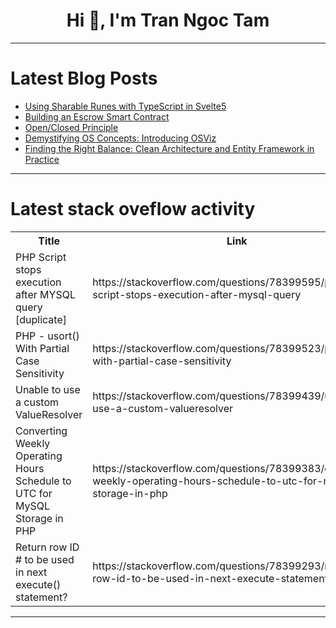 <h1 align="center">Hi 👋, I'm Tran Ngoc Tam</h1>

---

# Latest Blog Posts 
<!-- BLOG-POST-LIST:START -->
- [Using Sharable Runes with TypeScript in Svelte5](https://dev.to/jdgamble555/using-sharable-runes-with-typescript-in-svelte5-5hcp)
- [Building an Escrow Smart Contract](https://dev.to/jkaylight/building-an-escrow-smart-contract-1dl9)
- [Open/Closed Principle](https://dev.to/codexam/openclosed-principle-3fnk)
- [Demystifying OS Concepts: Introducing OSViz](https://dev.to/mahakfaheem/demystifying-os-concepts-introducing-osviz-2913)
- [Finding the Right Balance: Clean Architecture and Entity Framework in Practice](https://dev.to/shahabfar/finding-the-right-balance-clean-architecture-and-entity-framework-in-practice-2bip)
<!-- BLOG-POST-LIST:END -->

---

# Latest stack oveflow activity
<table>
  <tr><th>Title</th><th>Link</th></tr>
  <!-- STACKOVERFLOW:START --><tr><td>PHP Script stops execution after MYSQL query [duplicate]</td><td>https://stackoverflow.com/questions/78399595/php-script-stops-execution-after-mysql-query</td></tr><tr><td>PHP - usort&lpar;&rpar; With Partial Case Sensitivity</td><td>https://stackoverflow.com/questions/78399523/php-usort-with-partial-case-sensitivity</td></tr><tr><td>Unable to use a custom ValueResolver</td><td>https://stackoverflow.com/questions/78399439/unable-to-use-a-custom-valueresolver</td></tr><tr><td>Converting Weekly Operating Hours Schedule to UTC for MySQL Storage in PHP</td><td>https://stackoverflow.com/questions/78399383/converting-weekly-operating-hours-schedule-to-utc-for-mysql-storage-in-php</td></tr><tr><td>Return row ID # to be used in next execute&lpar;&rpar; statement?</td><td>https://stackoverflow.com/questions/78399293/return-row-id-to-be-used-in-next-execute-statement</td></tr><!-- STACKOVERFLOW:END -->
</table>

---


